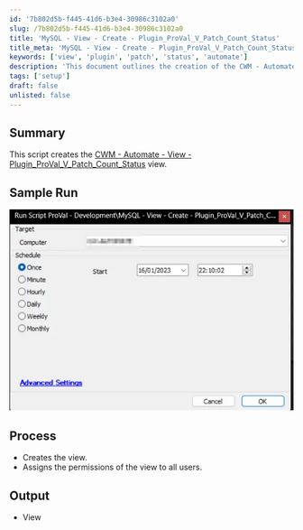 ```yaml
---
id: '7b802d5b-f445-41d6-b3e4-30986c3102a0'
slug: /7b802d5b-f445-41d6-b3e4-30986c3102a0
title: 'MySQL - View - Create - Plugin_ProVal_V_Patch_Count_Status'
title_meta: 'MySQL - View - Create - Plugin_ProVal_V_Patch_Count_Status'
keywords: ['view', 'plugin', 'patch', 'status', 'automate']
description: 'This document outlines the creation of the CWM - Automate - View - Plugin_ProVal_V_Patch_Count_Status view, detailing the process, sample run, and output involved in the setup.'
tags: ['setup']
draft: false
unlisted: false
---
```


## Summary

This script creates the [CWM - Automate - View - Plugin_ProVal_V_Patch_Count_Status](/docs/c1fad1cd-7320-472e-b20e-3d8fa620f0db) view.

## Sample Run

![Sample Run](../../../static/img/docs/7b802d5b-f445-41d6-b3e4-30986c3102a0/image_1.webp)

## Process

- Creates the view.
- Assigns the permissions of the view to all users.

## Output

- View